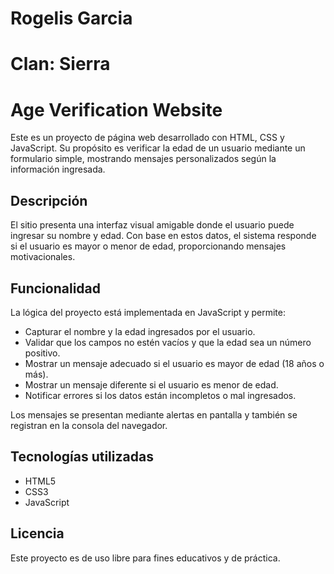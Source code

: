 # Rogelis Garcia  
# Clan: Sierra   

# Age Verification Website

Este es un proyecto de página web desarrollado con HTML, CSS y JavaScript. Su propósito es verificar la edad de un usuario mediante un formulario simple, mostrando mensajes personalizados según la información ingresada.

## Descripción

El sitio presenta una interfaz visual amigable donde el usuario puede ingresar su nombre y edad. Con base en estos datos, el sistema responde si el usuario es mayor o menor de edad, proporcionando mensajes motivacionales.

## Funcionalidad

La lógica del proyecto está implementada en JavaScript y permite:

- Capturar el nombre y la edad ingresados por el usuario.
- Validar que los campos no estén vacíos y que la edad sea un número positivo.
- Mostrar un mensaje adecuado si el usuario es mayor de edad (18 años o más).
- Mostrar un mensaje diferente si el usuario es menor de edad.
- Notificar errores si los datos están incompletos o mal ingresados.

Los mensajes se presentan mediante alertas en pantalla y también se registran en la consola del navegador.

## Tecnologías utilizadas

- HTML5
- CSS3
- JavaScript

## Licencia

Este proyecto es de uso libre para fines educativos y de práctica.